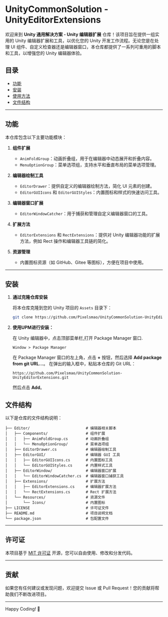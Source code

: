 # UnityCommonSolution - UnityEditorExtensions

欢迎来到 **Unity 通用解决方案 - Unity 编辑器扩展** 仓库！该项目旨在提供一组实用的 Unity 编辑器扩展和工具，以优化您的 Unity
开发工作流程。无论您是在处理 UI 组件、自定义检查器还是编辑器窗口，本仓库都提供了一系列可重用的脚本和工具，以增强您的 Unity
编辑器体验。

## 目录

- [功能](#功能)
- [安装](#安装)
- [使用方法](#使用方法)
- [文件结构](#文件结构)

---

## 功能

本仓库包含以下主要功能模块：

1. **组件扩展**
    - `AnimFoldGroup`：动画折叠组，用于在编辑器中动态展开和折叠内容。
    - `MenuOptionGroup`：菜单选项组，支持水平和垂直布局的菜单选项管理。

2. **编辑器绘制工具**
    - `EditorDrawer`：提供自定义的编辑器绘制方法，简化 UI 元素的创建。
    - `EditorGUIIcons` 和 `EditorGUIStyles`：内置图标和样式的快速访问工具。

3. **编辑器窗口扩展**
    - `EditorWindowCatcher`：用于捕获和管理自定义编辑器窗口的工具。

4. **扩展方法**
    - `EditorExtensions` 和 `RectExtensions`：提供对 Unity 编辑器功能的扩展方法，例如 Rect 操作和编辑器工具链的简化。

5. **资源管理**
    - 内置图标资源（如 GitHub、Gitee 等图标），方便在项目中使用。

---

## 安装

1. **通过克隆仓库安装**

   将本仓库克隆到您的 Unity 项目的 `Assets` 目录下：

   ```bash
   git clone https://github.com/Pixelsmao/UnityCommonSolution-UnityEditorExtensions.git
   ```

2. **使用UPM进行安装：**

   在 Unity 编辑器中，点击顶部菜单栏,打开 Package Manager 窗口.

   ```
   Window > Package Manager
   ```

   在 Package Manager 窗口的左上角，点击 **+** 按钮，然后选择 **Add package from git URL...**。
   在弹出的输入框中，粘贴本仓库的 Git URL：

   ```
   https://github.com/Pixelsmao/UnityCommonSolution-UnityEditorExtensions.git
   ```

   然后点击 **Add**。

## 文件结构

以下是仓库的文件结构说明：

```
├── Editor/                         # 编辑器相关脚本
│   ├── Components/                 # 组件扩展
│   │   ├── AnimFoldGroup.cs        # 动画折叠组
│   │   └── MenuOptionGroup/        # 菜单选项组
│   ├── EditorDrawer.cs             # 编辑器绘制工具
│   ├── EditorGUI/                  # 编辑器 GUI 工具
│   │   ├── EditorGUIIcons.cs       # 内置图标工具
│   │   └── EditorGUIStyles.cs      # 内置样式工具
│   ├── EditorWindow/               # 编辑器窗口扩展
│   │   └── EditorWindowCatcher.cs  # 编辑器窗口捕获工具
│   ├── Extensions/                 # 扩展方法
│   │   ├── EditorExtensions.cs     # 编辑器扩展方法
│   │   └── RectExtensions.cs       # Rect 扩展方法
│   └── Resources/                  # 资源文件
│       └── Icons/                  # 内置图标
├── LICENSE                         # 许可证文件
├── README.md                       # 项目说明文档
└── package.json                    # 包配置文件
```

---

## 许可证

本项目基于 [MIT 许可证](LICENSE) 开源，您可以自由使用、修改和分发代码。

---

## 贡献

如果您有任何建议或发现问题，欢迎提交 Issue 或 Pull Request！您的贡献将帮助我们不断改进项目。

---

Happy Coding! 🚀
